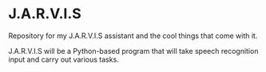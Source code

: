 # J.A.R.V.I.S
Repository for my J.A.R.V.I.S assistant and the cool things that come with it. 

J.A.R.V.I.S will be a Python-based program that will take speech recognition input and carry out various tasks. 
